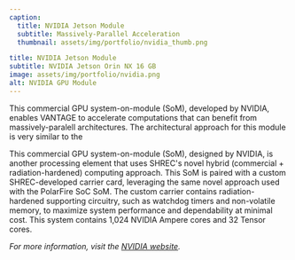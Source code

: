 ```yaml
---
caption:
  title: NVIDIA Jetson Module
  subtitle: Massively-Parallel Acceleration
  thumbnail: assets/img/portfolio/nvidia_thumb.png

title: NVIDIA Jetson Module
subtitle: NVIDIA Jetson Orin NX 16 GB
image: assets/img/portfolio/nvidia.png
alt: NVIDIA GPU Module
---
```


This commercial GPU system-on-module (SoM), developed by NVIDIA, enables VANTAGE to accelerate computations that can benefit from massively-paralell architectures. The architectural approach for this module is very similar to the

This commercial GPU system-on-module (SoM), designed by NVIDIA, is another processing element that uses SHREC's novel hybrid (commercial + radiation-hardened) computing approach. This SoM is paired with a custom SHREC-developed carrier card, leveraging the same novel approach used with the PolarFire SoC SoM. The custom carrier contains radiation-hardened supporting circuitry, such as watchdog timers and non-volatile memory, to maximize system performance and dependability at minimal cost. This system contains 1,024 NVIDIA Ampere cores and 32 Tensor cores.

_For more information, visit the [NVIDIA website](https://www.nvidia.com)._
